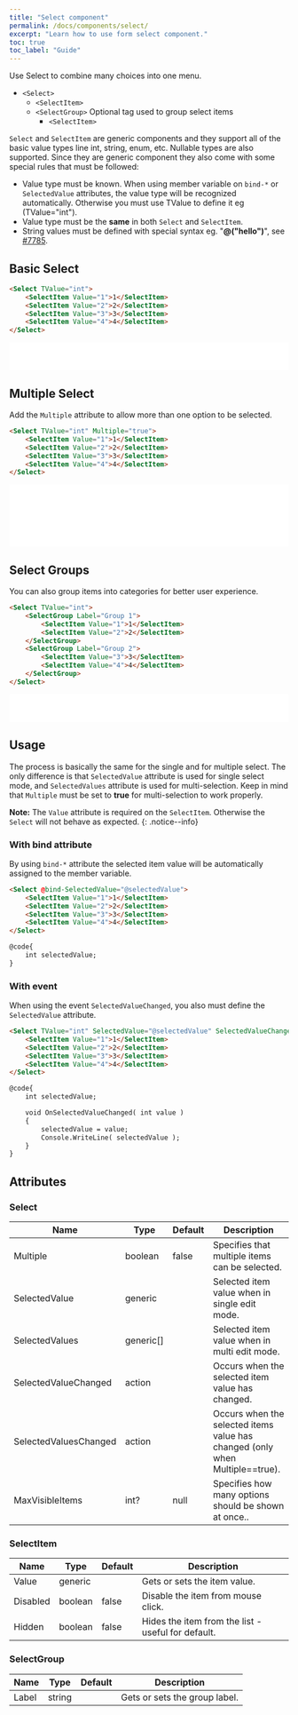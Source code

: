 ```yaml
---
title: "Select component"
permalink: /docs/components/select/
excerpt: "Learn how to use form select component."
toc: true
toc_label: "Guide"
---
```


Use Select to combine many choices into one menu.

- `<Select>`
  - `<SelectItem>`
  - `<SelectGroup>` Optional tag used to group select items
    - `<SelectItem>`

`Select` and `SelectItem` are generic components and they support all of the basic value types line int, string, enum, etc. Nullable types are also supported. Since they are generic component they also come with some special rules that must be followed:

- Value type must be known. When using member variable on `bind-*` or `SelectedValue` attributes, the value type will be recognized automatically. Otherwise you must use TValue to define it eg (TValue="int").
- Value type must be the **same** in both `Select` and `SelectItem`.
- String values must be defined with special syntax eg. "**@("hello")**", see [#7785](https://github.com/aspnet/AspNetCore/issues/7785).

## Basic Select

```html
<Select TValue="int">
    <SelectItem Value="1">1</SelectItem>
    <SelectItem Value="2">2</SelectItem>
    <SelectItem Value="3">3</SelectItem>
    <SelectItem Value="4">4</SelectItem>
</Select>
```

<iframe src="/examples/forms/select-basic/" frameborder="0" scrolling="no" style="width:100%;height:50px;"></iframe>

## Multiple Select

Add the `Multiple` attribute to allow more than one option to be selected.

```html
<Select TValue="int" Multiple="true">
    <SelectItem Value="1">1</SelectItem>
    <SelectItem Value="2">2</SelectItem>
    <SelectItem Value="3">3</SelectItem>
    <SelectItem Value="4">4</SelectItem>
</Select>
```

<iframe src="/examples/forms/select-multiple/" frameborder="0" scrolling="no" style="width:100%;height:112px;"></iframe>

## Select Groups

You can also group items into categories for better user experience.

```html
<Select TValue="int">
    <SelectGroup Label="Group 1">
        <SelectItem Value="1">1</SelectItem>
        <SelectItem Value="2">2</SelectItem>
    </SelectGroup>
    <SelectGroup Label="Group 2">
        <SelectItem Value="3">3</SelectItem>
        <SelectItem Value="4">4</SelectItem>
    </SelectGroup>
</Select>
```

<iframe src="/examples/forms/select-group/" frameborder="0" scrolling="no" style="width:100%;height:50px;"></iframe>

## Usage

The process is basically the same for the single and for multiple select. The only difference is that `SelectedValue` attribute is used for single select mode, and `SelectedValues` attribute is used for multi-selection. Keep in mind that `Multiple` must be set to **true** for multi-selection to work properly.

**Note:** The `Value` attribute is required on the `SelectItem`. Otherwise the `Select` will not behave as expected.
{: .notice--info}

### With bind attribute

By using `bind-*` attribute the selected item value will be automatically assigned to the member variable.

```html
<Select @bind-SelectedValue="@selectedValue">
    <SelectItem Value="1">1</SelectItem>
    <SelectItem Value="2">2</SelectItem>
    <SelectItem Value="3">3</SelectItem>
    <SelectItem Value="4">4</SelectItem>
</Select>

@code{
    int selectedValue;
}
```

### With event

When using the event `SelectedValueChanged`, you also must define the `SelectedValue` attribute.

```html
<Select TValue="int" SelectedValue="@selectedValue" SelectedValueChanged="@OnSelectedValueChanged">
    <SelectItem Value="1">1</SelectItem>
    <SelectItem Value="2">2</SelectItem>
    <SelectItem Value="3">3</SelectItem>
    <SelectItem Value="4">4</SelectItem>
</Select>

@code{
    int selectedValue;

    void OnSelectedValueChanged( int value )
    {
        selectedValue = value;
        Console.WriteLine( selectedValue );
    }
}
```

## Attributes

### Select

| Name                  | Type      | Default | Description                                                                                  |
|-----------------------|-----------|---------|----------------------------------------------------------------------------------------------|
| Multiple              | boolean   | false   | Specifies that multiple items can be selected.                                               |
| SelectedValue         | generic   |         | Selected item value when in single edit mode.                                                |
| SelectedValues        | generic[] |         | Selected item value when in multi edit mode.                                                 |
| SelectedValueChanged  | action    |         | Occurs when the selected item value has changed.                                             |
| SelectedValuesChanged | action    |         | Occurs when the selected items value has changed (only when Multiple==true).                 |
| MaxVisibleItems       | int?      | null    | Specifies how many options should be shown at once..                                         |

### SelectItem

| Name                  | Type      | Default | Description                                                                                  |
|-----------------------|-----------|---------|----------------------------------------------------------------------------------------------|
| Value                 | generic   |         | Gets or sets the item value.                                                                 |
| Disabled              | boolean   | false   | Disable the item from mouse click.                                                           |
| Hidden                | boolean   | false   | Hides the item from the list - useful for default.                                           |

### SelectGroup

| Name                  | Type      | Default | Description                                                                                  |
|-----------------------|-----------|---------|----------------------------------------------------------------------------------------------|
| Label                 | string    |         | Gets or sets the group label.                                                                |